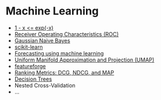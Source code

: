 # Machine Learning
- [1 - x <= exp(-x)](1%20-%20x%20<%3D%20exp(-x).ipynb)
- [Receiver Operating Characteristics (ROC)](Receiver%20Operating%20Characteristics%20(ROC).ipynb)
- [Gaussian Naive Bayes](Gaussian-Naive-Bayes.ipynb)
- [scikit-learn](scikit-learn.ipynb)
- [Forecasting using machine learning](forecasting-ml.ipynb)
- [Uniform Manifold Approximation and Projection (UMAP)](umap.ipynb)
- [featureforge](featureforge.ipynb)
- [Ranking Metrics: DCG, NDCG, and MAP](ranking-metrics-dcg-ndcg-and-map.ipynb)
- [Decision Trees](decision-trees.ipynb)
- Nested Cross-Validation
- ...
